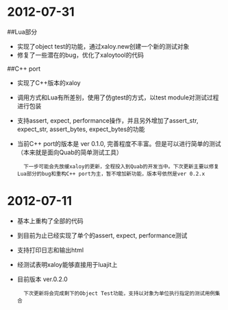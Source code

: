 # 2012-07-31

##Lua部分
+ 实现了object test的功能，通过xaloy.new创建一个新的测试对象
+ 修复了一些潜在的bug，优化了xaloytool的代码

##C++ port
+ 实现了C++版本的xaloy
+ 调用方式和Lua有所差别，使用了仿gtest的方式，以test module对测试过程进行包装
+ 支持assert, expect, performance操作，并且另外增加了assert_str, expect_str, assert_bytes, expect_bytes的功能
+ 当前C++ port的版本是 ver 0.1.0, 完善程度不丰富。但是可以进行简单的测试（本来就是面向Quab的简单测试工具）

        下一步可能会先放缓xaloy的更新，全程投入到Quab的开发当中。下次更新主要以修复Lua部分的bug和重构C++ port为主，暂不增加新功能，版本号依然是ver 0.2.x

# 2012-07-11

+ 基本上重构了全部的代码
+ 到目前为止已经实现了单个的assert, expect, performance测试
+ 支持打印日志和输出html
+ 经测试表明xaloy能够直接用于luajit上
+ 目前版本 ver.0.2.0

        下次更新将会完成剩下的Object Test功能，支持以对象为单位执行指定的测试用例集合